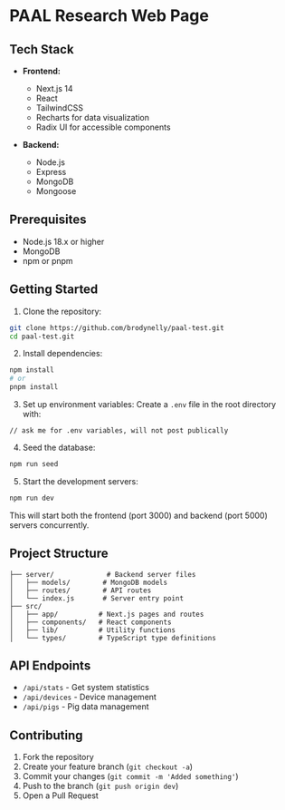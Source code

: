 # PAAL Research Web Page

## Tech Stack

- **Frontend:**
  - Next.js 14
  - React
  - TailwindCSS
  - Recharts for data visualization
  - Radix UI for accessible components

- **Backend:**
  - Node.js
  - Express
  - MongoDB
  - Mongoose

## Prerequisites

- Node.js 18.x or higher
- MongoDB
- npm or pnpm

## Getting Started

1. Clone the repository:
```bash
git clone https://github.com/brodynelly/paal-test.git
cd paal-test.git
```

2. Install dependencies:
```bash
npm install
# or
pnpm install
```

3. Set up environment variables:
Create a `.env` file in the root directory with:
```env
// ask me for .env variables, will not post publically 
```

4. Seed the database:
```bash
npm run seed
```

5. Start the development servers:
```bash
npm run dev
```

This will start both the frontend (port 3000) and backend (port 5000) servers concurrently.

## Project Structure

```
├── server/             # Backend server files
│   ├── models/        # MongoDB models
│   ├── routes/        # API routes
│   └── index.js       # Server entry point
├── src/
│   ├── app/          # Next.js pages and routes
│   ├── components/   # React components
│   ├── lib/          # Utility functions
│   └── types/        # TypeScript type definitions
```

## API Endpoints

- `/api/stats` - Get system statistics
- `/api/devices` - Device management
- `/api/pigs` - Pig data management

## Contributing

1. Fork the repository
2. Create your feature branch (`git checkout -a`)
3. Commit your changes (`git commit -m 'Added something'`)
4. Push to the branch (`git push origin dev`)
5. Open a Pull Request

